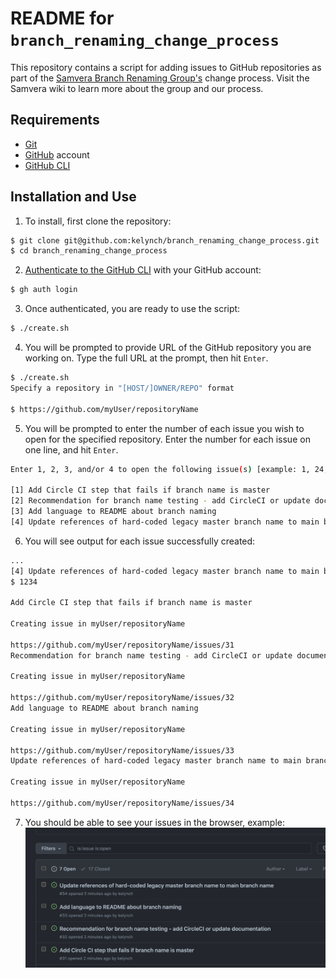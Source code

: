 # README for `branch_renaming_change_process`

This repository contains a script for adding issues to GitHub repositories as part of the [Samvera Branch Renaming Group's](https://samvera.atlassian.net/wiki/spaces/samvera/pages/504926829/Samvera%2BBranch%2BRenaming%2BWorking%2BGroup) change process. Visit the Samvera wiki to learn more about the group and our process. 

## Requirements
* [Git](http://git-scm.com/)
* [GitHub](http://github.com/) account
* [GitHub CLI](https://github.com/cli/cli#installation)

## Installation and Use

1. To install, first clone the repository:

  ```bash
  $ git clone git@github.com:kelynch/branch_renaming_change_process.git
  $ cd branch_renaming_change_process
  ```
2. [Authenticate to the GitHub CLI](https://cli.github.com/manual/gh_auth_login) with your GitHub account:
  ```bash
  $ gh auth login
  ```

3. Once authenticated, you are ready to use the script:
  ```bash
  $ ./create.sh
  ```

4. You will be prompted to provide URL of the GitHub repository you are working on.  Type the full URL at the prompt, then hit `Enter`.

  ```bash
  $ ./create.sh
  Specify a repository in "[HOST/]OWNER/REPO" format

  $ https://github.com/myUser/repositoryName

  ```

5. You will be prompted to enter the number of each issue you wish to open for the specified repository.  Enter the number for each issue on one line, and hit `Enter`.

  ```bash
  Enter 1, 2, 3, and/or 4 to open the following issue(s) [example: 1, 24, 1234]:

  [1] Add Circle CI step that fails if branch name is master
  [2] Recommendation for branch name testing - add CircleCI or update documentation
  [3] Add language to README about branch naming
  [4] Update references of hard-coded legacy master branch name to main branch name

  ```

6. You will see output for each issue successfully created:

  ```bash
  ...
  [4] Update references of hard-coded legacy master branch name to main branch name
  $ 1234

  Add Circle CI step that fails if branch name is master

  Creating issue in myUser/repositoryName

  https://github.com/myUser/repositoryName/issues/31
  Recommendation for branch name testing - add CircleCI or update documentation

  Creating issue in myUser/repositoryName

  https://github.com/myUser/repositoryName/issues/32
  Add language to README about branch naming

  Creating issue in myUser/repositoryName

  https://github.com/myUser/repositoryName/issues/33
  Update references of hard-coded legacy master branch name to main branch name

  Creating issue in myUser/repositoryName

  https://github.com/myUser/repositoryName/issues/34
  ```

7. You should be able to see your issues in the browser, example:
  ![](gh_issues.png)
